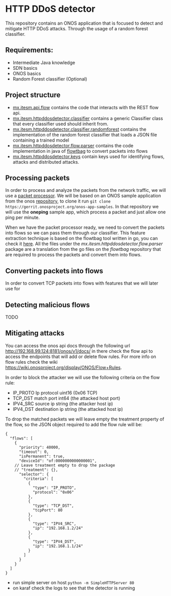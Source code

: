 # HTTP DDoS detector 
This repository contains an ONOS application that is focused to detect and mitigate HTTP DDoS attacks. Through the usage of a random forest classifier.

## Requirements:
- Intermediate Java knowledge
- SDN basics
- ONOS basics
- Random Forest classifier (Optional)

## Project structure
- [mx.itesm.api.flow](./src/main/java/mx/itesm/api/flow) contains the code that interacts with the REST flow api.
- [mx.itesm.httpddosdetector.classifier](./src/main/java/mx/itesm/httpddosdetector/classifier) contains a generic Classifier class that every classifier used should inherit from.
- [mx.itesm.httpddosdetector.classifier.randomforest](./src/main/java/mx/itesm/httpddosdetector/classifier/randomforest) contains the implementation of the random forest classifier that loads a JSON file containing a trained model
- [mx.itesm.httpddosdetector.flow.parser](./src/main/java/mx/itesm/httpddosdetector/flow/parser) contains the code implementation in java of [flowtbag](https://github.com/DanielArndt/flowtbag) to convert packets into flows
- [mx.itesm.httpddosdetector.keys](./src/main/java/mx/itesm/httpddosdetector/keys) contain keys used for identifying flows, attacks and distributed attacks.

## Processing packets 
In order to process and analyze the packets from the network traffic, we will use a [packet processor](http://api.onosproject.org/1.7.0/org/onosproject/net/packet/PacketProcessor.html). We will be based on an ONOS sample application from the onos [repository](https://wiki.onosproject.org/display/ONOS/Building+the+ONOS+Sample+Apps), to clone it run `git clone https://gerrit.onosproject.org/onos-app-samples`. In that repository we will use the **oneping** sample app, which process a packet and just allow one ping per minute.

When we have the packet processor ready, we need to convert the packets into flows so we can pass them through our classifier. This feature extraction technique is based on the flowtbag tool written in go, you can check it [here](https://github.com/DanielArndt/flowtbag). All the files under the _mx.itesm.httpddosdetector.flow.parser_ package are a translation from the go files on the _flowtbag_ repository that are required to process the packets and convert them into flows.

## Converting packets into flows
In order to convert TCP packets into flows with features that we will later use for 

## Detecting malicious flows
TODO

## Mitigating attacks
You can access the onos api docs through the following url http://192.168.99.124:8181/onos/v1/docs/ in there check the flow api to access the endpoints that will add or delete flow rules. For more info on flow rules check the wiki https://wiki.onosproject.org/display/ONOS/Flow+Rules. 

In order to block the attacker we will use the following criteria on the flow rule:

- IP_PROTO	Ip protocol	uint16 (0x06 TCP)
- TCP_DST	match port	int64 (the attacked host port)
- IPV4_SRC	source ip	string (the attacker host ip)
- IPV4_DST	destination ip	string (the attacked host ip)

To drop the matched packets we will leave empty the treatment property of the flow, so the JSON object required to add the flow rule will be:

```
{
  "flows": [
    {
      "priority": 40000,
      "timeout": 0,
      "isPermanent": true,
      "deviceId": "of:0000000000000001",
    // Leave treatment empty to drop the package
    // "treatment": {},
      "selector": {
        "criteria": [
          {
            "type": "IP_PROTO",
            "protocol": "0x06"
          },
          {
            "type": "TCP_DST",
            "tcpPort": 80
          },
          {
            "type": "IPV4_SRC",
            "ip": "192.168.1.2/24"
          },
          {
            "type": "IPV4_DST",
            "ip": "192.168.1.1/24"
          }
        ]
      }
    }
  ]
}
```

- run simple server on host `python -m SimpleHTTPServer 80`
- on karaf check the logs to see that the detector is running